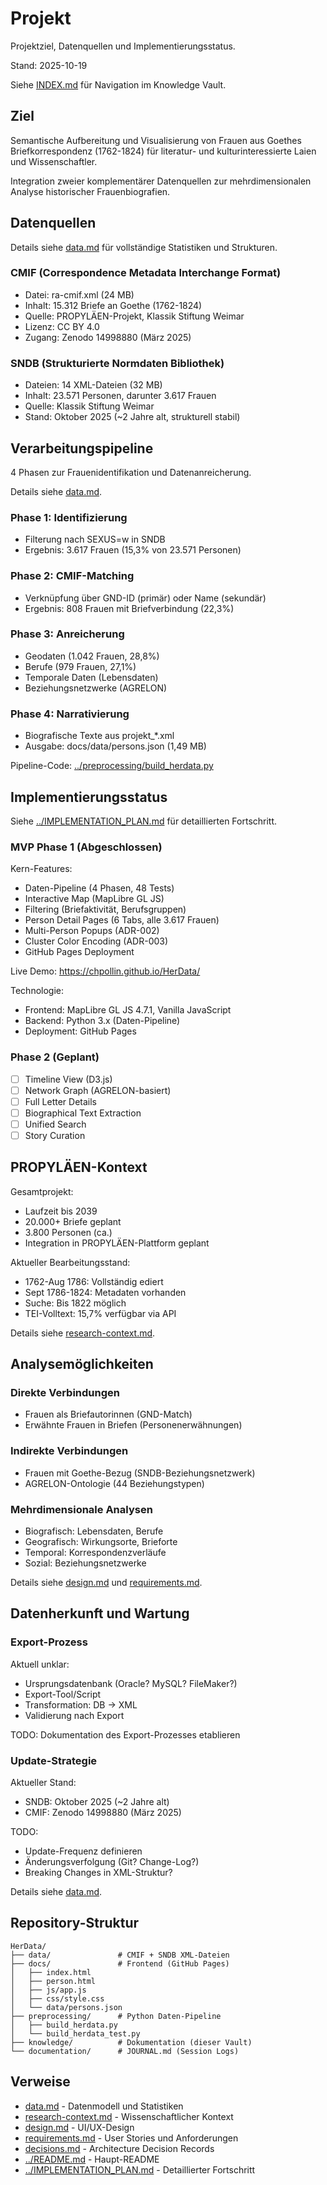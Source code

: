 # Projekt

Projektziel, Datenquellen und Implementierungsstatus.

Stand: 2025-10-19

Siehe [INDEX.md](INDEX.md) für Navigation im Knowledge Vault.

## Ziel

Semantische Aufbereitung und Visualisierung von Frauen aus Goethes Briefkorrespondenz (1762-1824) für literatur- und kulturinteressierte Laien und Wissenschaftler.

Integration zweier komplementärer Datenquellen zur mehrdimensionalen Analyse historischer Frauenbiografien.

## Datenquellen

Details siehe [data.md](data.md) für vollständige Statistiken und Strukturen.

### CMIF (Correspondence Metadata Interchange Format)

- Datei: ra-cmif.xml (24 MB)
- Inhalt: 15.312 Briefe an Goethe (1762-1824)
- Quelle: PROPYLÄEN-Projekt, Klassik Stiftung Weimar
- Lizenz: CC BY 4.0
- Zugang: Zenodo 14998880 (März 2025)

### SNDB (Strukturierte Normdaten Bibliothek)

- Dateien: 14 XML-Dateien (32 MB)
- Inhalt: 23.571 Personen, darunter 3.617 Frauen
- Quelle: Klassik Stiftung Weimar
- Stand: Oktober 2025 (~2 Jahre alt, strukturell stabil)

## Verarbeitungspipeline

4 Phasen zur Frauenidentifikation und Datenanreicherung.

Details siehe [data.md](data.md#datenfluss-frauenidentifikation).

### Phase 1: Identifizierung
- Filterung nach SEXUS=w in SNDB
- Ergebnis: 3.617 Frauen (15,3% von 23.571 Personen)

### Phase 2: CMIF-Matching
- Verknüpfung über GND-ID (primär) oder Name (sekundär)
- Ergebnis: 808 Frauen mit Briefverbindung (22,3%)

### Phase 3: Anreicherung
- Geodaten (1.042 Frauen, 28,8%)
- Berufe (979 Frauen, 27,1%)
- Temporale Daten (Lebensdaten)
- Beziehungsnetzwerke (AGRELON)

### Phase 4: Narrativierung
- Biografische Texte aus projekt_*.xml
- Ausgabe: docs/data/persons.json (1,49 MB)

Pipeline-Code: [../preprocessing/build_herdata.py](../preprocessing/build_herdata.py)

## Implementierungsstatus

Siehe [../IMPLEMENTATION_PLAN.md](../IMPLEMENTATION_PLAN.md) für detaillierten Fortschritt.

### MVP Phase 1 (Abgeschlossen)

Kern-Features:
- Daten-Pipeline (4 Phasen, 48 Tests)
- Interactive Map (MapLibre GL JS)
- Filtering (Briefaktivität, Berufsgruppen)
- Person Detail Pages (6 Tabs, alle 3.617 Frauen)
- Multi-Person Popups (ADR-002)
- Cluster Color Encoding (ADR-003)
- GitHub Pages Deployment

Live Demo: https://chpollin.github.io/HerData/

Technologie:
- Frontend: MapLibre GL JS 4.7.1, Vanilla JavaScript
- Backend: Python 3.x (Daten-Pipeline)
- Deployment: GitHub Pages

### Phase 2 (Geplant)

- [ ] Timeline View (D3.js)
- [ ] Network Graph (AGRELON-basiert)
- [ ] Full Letter Details
- [ ] Biographical Text Extraction
- [ ] Unified Search
- [ ] Story Curation

## PROPYLÄEN-Kontext

Gesamtprojekt:
- Laufzeit bis 2039
- 20.000+ Briefe geplant
- 3.800 Personen (ca.)
- Integration in PROPYLÄEN-Plattform geplant

Aktueller Bearbeitungsstand:
- 1762-Aug 1786: Vollständig ediert
- Sept 1786-1824: Metadaten vorhanden
- Suche: Bis 1822 möglich
- TEI-Volltext: 15,7% verfügbar via API

Details siehe [research-context.md](research-context.md).

## Analysemöglichkeiten

### Direkte Verbindungen
- Frauen als Briefautorinnen (GND-Match)
- Erwähnte Frauen in Briefen (Personenerwähnungen)

### Indirekte Verbindungen
- Frauen mit Goethe-Bezug (SNDB-Beziehungsnetzwerk)
- AGRELON-Ontologie (44 Beziehungstypen)

### Mehrdimensionale Analysen
- Biografisch: Lebensdaten, Berufe
- Geografisch: Wirkungsorte, Brieforte
- Temporal: Korrespondenzverläufe
- Sozial: Beziehungsnetzwerke

Details siehe [design.md](design.md) und [requirements.md](requirements.md).

## Datenherkunft und Wartung

### Export-Prozess

Aktuell unklar:
- Ursprungsdatenbank (Oracle? MySQL? FileMaker?)
- Export-Tool/Script
- Transformation: DB → XML
- Validierung nach Export

TODO: Dokumentation des Export-Prozesses etablieren

### Update-Strategie

Aktueller Stand:
- SNDB: Oktober 2025 (~2 Jahre alt)
- CMIF: Zenodo 14998880 (März 2025)

TODO:
- Update-Frequenz definieren
- Änderungsverfolgung (Git? Change-Log?)
- Breaking Changes in XML-Struktur?

Details siehe [data.md](data.md#datenherkunft-und-wartung).

## Repository-Struktur

```
HerData/
├── data/               # CMIF + SNDB XML-Dateien
├── docs/               # Frontend (GitHub Pages)
│   ├── index.html
│   ├── person.html
│   ├── js/app.js
│   ├── css/style.css
│   └── data/persons.json
├── preprocessing/      # Python Daten-Pipeline
│   ├── build_herdata.py
│   └── build_herdata_test.py
├── knowledge/          # Dokumentation (dieser Vault)
└── documentation/      # JOURNAL.md (Session Logs)
```

## Verweise

- [data.md](data.md) - Datenmodell und Statistiken
- [research-context.md](research-context.md) - Wissenschaftlicher Kontext
- [design.md](design.md) - UI/UX-Design
- [requirements.md](requirements.md) - User Stories und Anforderungen
- [decisions.md](decisions.md) - Architecture Decision Records
- [../README.md](../README.md) - Haupt-README
- [../IMPLEMENTATION_PLAN.md](../IMPLEMENTATION_PLAN.md) - Detaillierter Fortschritt
